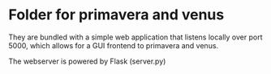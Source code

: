 # Folder for primavera and venus

They are bundled with a simple web application that listens locally over port 5000,
which allows for a GUI frontend to primavera and venus.

The webserver is powered by Flask (server.py)

